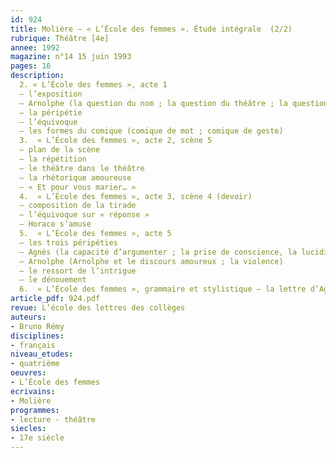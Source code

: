 ```yaml
---
id: 924
title: Molière – « L’École des femmes ». Étude intégrale  (2/2)
rubrique: Théâtre [4e]
annee: 1992
magazine: n°14 15 juin 1993
pages: 16
description: 
  2. « L’École des femmes », acte 1
  – l’exposition
  – Arnolphe (la question du nom ; la question du théâtre ; la question des femmes)
  – la péripétie
  – l’équivoque
  – les formes du comique (comique de mot ; comique de geste)
  3.  « L’École des femmes », acte 2, scène 5
  – plan de la scène
  – la répétition
  – le théâtre dans le théâtre
  – la rhétorique amoureuse
  – « Et pour vous marier… »
  4.  « L’École des femmes », acte 3, scène 4 (devoir)
  – composition de la tirade
  – l’équivoque sur « réponse »
  – Horace s’amuse
  5.  « L’École des femmes », acte 5
  – les trois péripéties
  – Agnès (la capacité d’argumenter ; la prise de conscience, la lucidité ; l’affirmation de ses sentiments)
  – Arnolphe (Arnolphe et le discours amoureux ; la violence)
  – le ressort de l’intrigue
  – le dénouement
  6.  « L’École des femmes », grammaire et stylistique – la lettre d’Agnès
article_pdf: 924.pdf
revue: L’école des lettres des collèges
auteurs:
- Bruno Rémy
disciplines:
- français
niveau_etudes:
- quatrième
oeuvres:
- L’École des femmes
ecrivains:
- Molière
programmes:
- lecture - théâtre
siecles:
- 17e siècle
---
```

